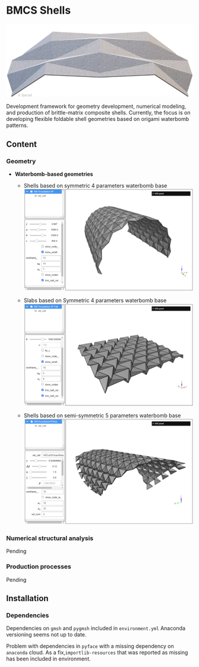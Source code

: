 # BMCS Shells

![alt text](assets/wb_concrete_shell.png "Screenshot from the interactive waterbomb geometries generator app")

Development framework for geometry development, numerical modeling, and production of brittle-matrix composite shells.
Currently, the focus is on developing flexible foldable shell geometries based on origami waterbomb patterns.

## Content
### Geometry
* **Waterbomb-based geometries**
  * Shells based on symmetric 4 parameters waterbomb base
  ![alt text](assets/4p_waterbomb_shell_app_screenshot.png "Screenshot from the interactive waterbomb geometries generator app")

  * Slabs based on Symmetric 4 parameters waterbomb base\
  ![alt text](assets/4p_waterbomb_slab_app_screenshot.png "Screenshot from the interactive waterbomb geometries generator app")

  * Shells based on semi-symmetric 5 parameters waterbomb base 
  ![alt text](assets/5p_waterbomb_shell_app_screenshot.png "Screenshot from the interactive waterbomb geometries generator app")

### Numerical structural analysis
Pending

### Production processes
Pending

## Installation

### Dependencies

Dependencies on `gmsh` and `pygmsh` included in `environment.yml` 
Anaconda versioning seems not up to date.

Problem with dependencies in `pyface` with a missing 
dependency on `anaconda` cloud. As a fix,`importlib-resources`
that was reported as missing has been included in environment.

